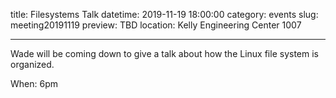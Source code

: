 title: Filesystems Talk 
datetime: 2019-11-19 18:00:00
category: events
slug: meeting20191119
preview: TBD
location: Kelly Engineering Center 1007

---

Wade will be coming down to give a talk about how the Linux file system is organized.

When: 6pm
